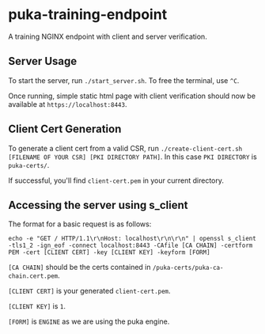 # puka-training-endpoint
A training NGINX endpoint with client and server verification.

## Server Usage

To start the server, run `./start_server.sh`. To free the terminal, use `^C`.

Once running, simple static html page with client verification should now be available at `https://localhost:8443`.

## Client Cert Generation

To generate a client cert from a valid CSR, run `./create-client-cert.sh [FILENAME OF YOUR CSR] [PKI DIRECTORY PATH]`. In this case `PKI DIRECTORY` is `puka-certs/`.

If successful, you'll find `client-cert.pem` in your current directory.

## Accessing the server using s\_client

The format for a basic request is as follows:

```
echo -e "GET / HTTP/1.1\r\nHost: localhost\r\n\r\n" | openssl s_client -tls1_2 -ign_eof -connect localhost:8443 -CAfile [CA CHAIN] -certform PEM -cert [CLIENT CERT] -key [CLIENT KEY] -keyform [FORM]
```

`[CA CHAIN]` should be the certs contained in `/puka-certs/puka-ca-chain.cert.pem`.

`[CLIENT CERT]` is your generated `client-cert.pem`.

`[CLIENT KEY]` is `1`.

`[FORM]` is `ENGINE` as we are using the puka engine.
